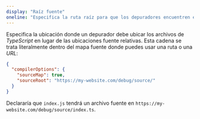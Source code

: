 ```yaml
---
display: "Raíz fuente"
oneline: "Especifica la ruta raíz para que los depuradores encuentren el código fuente de referencia."
---
```


Especifica la ubicación donde un depurador debe ubicar los archivos de *TypeScript* en lugar de las ubicaciones fuente relativas.
Esta cadena se trata literalmente dentro del mapa fuente donde puedes usar una ruta o una *URL*:

```json tsconfig
{
  "compilerOptions": {
    "sourceMap": true,
    "sourceRoot": "https://my-website.com/debug/source/"
  }
}
```

Declararía que `index.js` tendrá un archivo fuente en `https://my-website.com/debug/source/index.ts`.
